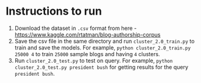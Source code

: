 # Instructions to run
1. Download the dataset in `.csv` format from here - https://www.kaggle.com/rtatman/blog-authorship-corpus  
2. Save the csv file in the same directory and run `cluster_2.0_train.py` to train and save the models. For example, `python cluster_2.0_train.py 25000 4` to train `25000` sample blogs and having `4` clusters.  
3. Run `cluster_2.0_test.py` to test on query. For example, `python cluster_2.0_test.py president bush` for getting results for the query `president bush`.
